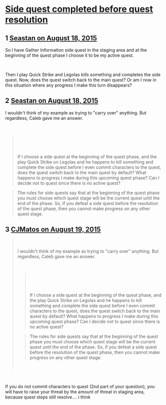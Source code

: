 # [Side quest completed before quest resolution](https://community.fantasyflightgames.com/topic/185503-side-quest-completed-before-quest-resolution/)

## 1 [Seastan on August 18, 2015](https://community.fantasyflightgames.com/topic/185503-side-quest-completed-before-quest-resolution/?do=findComment&comment=1742705)

So I have Gather Information side quest in the staging area and at the beginning of the quest phase I choose it to be my active quest.

 

Then I play Quick Strike and Legolas kills something and completes the side quest. Now, does the quest switch back to the main quest? Or am I now in this situation where any progress I make this turn disappears?

## 2 [Seastan on August 18, 2015](https://community.fantasyflightgames.com/topic/185503-side-quest-completed-before-quest-resolution/?do=findComment&comment=1742930)

I wouldn't think of my example as trying to "carry over" anything. But regardless, Caleb gave me an answer.

 

>  
> 
>  
> 
> If I choose a side quest at the beginning of the quest phase, and the play Quick Strike on Legolas and he happens to kill something and complete the side quest before I even commit characters to the quest, does the quest switch back to the main quest by default? What happens to progress I make during this upcoming quest phase? Can I decide not to quest since there is no active quest?

> The rules for side quests say that at the beginning of the quest phase you must choose which quest stage will be the current quest until the end of the phase. So, if you defeat a side quest before the resolution of the quest phase, then you cannot make progress on any other quest stage.

## 3 [CJMatos on August 19, 2015](https://community.fantasyflightgames.com/topic/185503-side-quest-completed-before-quest-resolution/?do=findComment&comment=1743242)

>  
> 
> I wouldn't think of my example as trying to "carry over" anything. But regardless, Caleb gave me an answer.
> 
>  
> 
> >  
> > 
> >  
> > 
> > If I choose a side quest at the beginning of the quest phase, and the play Quick Strike on Legolas and he happens to kill something and complete the side quest before I even commit characters to the quest, does the quest switch back to the main quest by default? What happens to progress I make during this upcoming quest phase? Can I decide not to quest since there is no active quest?
> 
> > The rules for side quests say that at the beginning of the quest phase you must choose which quest stage will be the current quest until the end of the phase. So, if you defeat a side quest before the resolution of the quest phase, then you cannot make progress on any other quest stage.
> 
>  

 

If you do not commit characters to quest (2nd part of your question), you will have to raise your threat by the amount of threat in staging area, because quest steps still resolve.... i think

